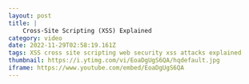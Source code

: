 ```yaml
---
layout: post
title: |
    Cross-Site Scripting (XSS) Explained
category: video
date: 2022-11-29T02:58:19.161Z
tags: XSS cross site scripting web security xss attacks explained
thumbnail: https://i.ytimg.com/vi/EoaDgUgS6QA/hqdefault.jpg
iframe: https://www.youtube.com/embed/EoaDgUgS6QA
---
```

